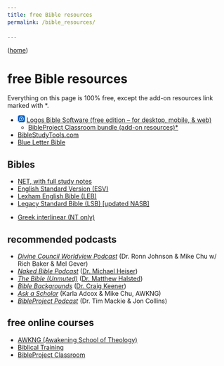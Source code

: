 ```yaml
---
title: free Bible resources
permalink: /bible_resources/

---
```


([home](/))

# free Bible resources

Everything on this page is 100% free, except the add-on resources link marked with \*.

- <span class="floatlist">![«Logos»](./icons/logos.webp)</span>
    [Logos Bible Software (free edition – for desktop, mobile, & web)](https://www.logos.com/free-edition)
    - [BibleProject Classroom bundle (add-on resources)*](https://www.logos.com/classroom-bundle)
- [BibleStudyTools.com](https://www.biblestudytools.com)
- [Blue Letter Bible](https://www.blueletterbible.org)

## Bibles

- [NET, with full study notes](https://netbible.org)
- [English Standard Version (ESV)](https://www.esv.org)
- [Lexham English Bible (LEB)](https://biblia.com/books/leb)
- [Legacy Standard Bible (LSB) [updated NASB]](https://read.lsbible.org)

<!-- -->

- [Greek interlinear (NT only)](https://bible.xojocloud.net)

## recommended podcasts

- [<cite>Divine Council Worldview Podcast</cite>](https://sites.libsyn.com/513968/site) (Dr. Ronn Johnson & Mike Chu w/ Rich Baker & Mel Gever)
- [<cite>Naked Bible Podcast</cite>](https://nakedbiblepodcast.com) ([Dr. Michael Heiser](https://drmsh.com))
- [<cite>The Bible (Unmuted)</cite>](https://podcasters.spotify.com/pod/show/the-bible-unmuted) ([Dr. Matthew Halsted](https://matthewhalsted.com))
- [<cite>Bible Backgrounds</cite>](https://www.spreaker.com/podcast/bible-backgrounds--5432498) ([Dr. Craig Keener](https://craigkeener.com))
- [<cite>Ask a Scholar</cite>](https://awkng.com/podcast) (Karla Adcox & Mike Chu, AWKNG)
- [<cite>BibleProject Podcast</cite>](https://bibleproject.com/podcasts/the-bible-project-podcast) (Dr. Tim Mackie & Jon Collins)

## free online courses

- [AWKNG (Awakening School of Theology)](https://awkng.com/online-bible-study-courses)
- [Biblical Training](https://www.biblicaltraining.org)
- [BibleProject Classroom](https://bibleproject.com/classroom)
